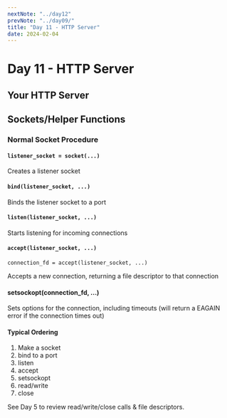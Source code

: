 ```yaml
---
nextNote: "../day12"
prevNote: "../day09/"
title: "Day 11 - HTTP Server"
date: 2024-02-04
---
```


# Day 11 - HTTP Server

## Your HTTP Server

## Sockets/Helper Functions

### Normal Socket Procedure

#### `listener_socket = socket(...)`

Creates a listener socket

#### `bind(listener_socket, ...)`

Binds the listener socket to a port

#### `listen(listener_socket, ...)`

Starts listening for incoming connections

#### `accept(listener_socket, ...)`

`connection_fd = accept(listener_socket, ...)`

Accepts a new connection, returning a file descriptor to that connection

#### setsockopt(connection_fd, ...)

Sets options for the connection, including timeouts (will return a EAGAIN error if the connection times out)

#### Typical Ordering

1. Make a socket
2. bind to a port
3. listen
4. accept
5. setsockopt
6. read/write
7. close

See Day 5 to review read/write/close calls & file descriptors.
